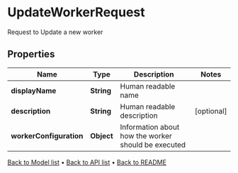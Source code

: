 

# UpdateWorkerRequest

Request to Update a new worker

## Properties

| Name | Type | Description | Notes |
|------------ | ------------- | ------------- | -------------|
|**displayName** | **String** | Human readable name |  |
|**description** | **String** | Human readable description |  [optional] |
|**workerConfiguration** | **Object** | Information about how the worker should be executed |  |



[Back to Model list](../README.md#documentation-for-models) &#8226; [Back to API list](../README.md#documentation-for-api-endpoints) &#8226; [Back to README](../README.md)


